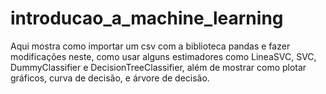 # introducao_a_machine_learning
Aqui mostra como importar um csv com a biblioteca pandas e fazer modificações neste, como usar alguns estimadores como LineaSVC, SVC, DummyClassifier e DecisionTreeClassifier, além de mostrar como plotar gráficos, curva de decisão, e árvore de decisão.
